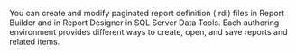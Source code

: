 You can create and modify paginated report definition (.rdl) files in Report Builder and in Report Designer in SQL Server Data Tools. Each authoring environment provides different ways to create, open, and save reports and related items.